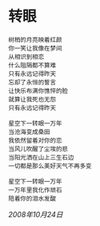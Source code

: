# 转眼

    树梢的月亮映着红颜
    你一笑让我像在梦间
    从相识到相恋
    什么阻隔都不算难
    只有永远记得昨天
    忘却了永恒的誓言
    让快乐布满你憔悴的脸
    就算让我死也无怨
    只有永远记得昨天

    星空下一转眼一万年
    当沧海变成桑田
    我依然留着对你的恋
    当风儿吹醒了尘埃的悲
    当阳光洒在山上三生石边
    一切都是那么美好天气不再多变
    
    星空下一转眼一万年
    一万年里我化作顽石
    陪着你的泪水发酸

_2008年10月24日_